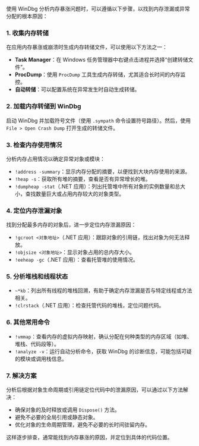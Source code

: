 使用 WinDbg 分析内存暴涨问题时，可以遵循以下步骤，以找到内存泄漏或异常分配的根本原因：

### 1. 收集内存转储

在应用内存暴涨或崩溃时生成内存转储文件，可以使用以下方法之一：

- **Task Manager**：在 Windows 任务管理器中右键点击进程并选择“创建转储文件”。
- **ProcDump**：使用 `ProcDump` 工具生成内存转储，尤其适合长时间的内存监控。
- **自动转储**：可以配置系统在异常发生时自动生成转储。

### 2. 加载内存转储到 WinDbg

启动 WinDbg 并加载符号文件（使用 `.sympath` 命令设置符号路径）。然后，使用 `File > Open Crash Dump` 打开生成的转储文件。

### 3. 检查内存使用情况

分析内存占用情况以确定异常对象或模块：

- `!address -summary`：显示内存分配的摘要，以便找到大块内存使用的来源。
- `!heap -s`：获取所有堆的摘要，查看是否有异常增长的堆。
- `!dumpheap -stat`（.NET 应用）：列出托管堆中所有对象的实例数量和总大小，查找数量巨大或占用内存较大的对象类型。

### 4. 定位内存泄漏对象

找到分配最多内存的对象后，进一步定位内存泄漏原因：

- `!gcroot <对象地址>`（.NET 应用）：跟踪对象的引用链，找出对象为何无法释放。
- `!objsize <对象地址>`：显示对象占用的总内存大小。
- `!eeheap -gc`（.NET 应用）：查看托管堆的使用情况。

### 5. 分析堆栈和线程状态

- `~*kb`：列出所有线程的堆栈回溯，有助于确定内存泄漏是否与特定线程或方法相关。
- `!clrstack`（.NET 应用）：检查托管代码的堆栈，定位问题代码。

### 6. 其他常用命令

- `!vmmap`：查看内存的虚拟内存映射，确认分配在何种类型的内存区域（如堆、堆栈、代码段等）。
- `!analyze -v`：运行自动分析命令，获取 WinDbg 的诊断信息，可能包括可疑的模块或调用栈信息。

### 7. 解决方案

分析后根据对象生命周期或引用链定位代码中的泄漏原因，可以通过以下方法解决：

- 确保对象的及时释放或调用 `Dispose()` 方法。
- 避免不必要的全局引用或静态对象。
- 优化对象的生命周期管理，避免不必要的长时间驻留内存。

这样逐步排查，通常能找到内存暴涨的原因，并定位到具体的代码位置。